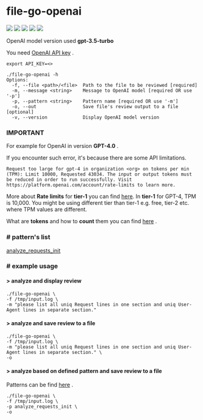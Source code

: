 # file-go-openai

![](https://img.shields.io/github/stars/michalswi/file-go-openai)
![](https://img.shields.io/github/issues/michalswi/file-go-openai)
![](https://img.shields.io/github/forks/michalswi/file-go-openai)
![](https://img.shields.io/github/last-commit/michalswi/file-go-openai)
![](https://img.shields.io/github/release/michalswi/file-go-openai)

OpenAI model version used **gpt-3.5-turbo**

You need [OpenAI API key](https://platform.openai.com/api-keys) .

```
export API_KEY=<>

./file-go-openai -h
Options:
  -f, --file <path>/<file>  Path to the file to be reviewed [required]
  -m, --message <string>    Message to OpenAI model [required OR use '-p']
  -p, --pattern <string>    Pattern name [required OR use '-m']
  -o, --out                 Save file's review output to a file [optional]
  -v, --version             Display OpenAI model version
```

### **IMPORTANT**  

For example for OpenAI in version **GPT-4.0** .

If you encounter such error, it's because there are some API limitations.
```
Request too large for gpt-4 in organization <org> on tokens per min (TPM): Limit 10000, Requested 43034. The input or output tokens must be reduced in order to run successfully. Visit https://platform.openai.com/account/rate-limits to learn more.
```
More about **Rate limits** for **tier-1** you can find [here](https://platform.openai.com/docs/guides/rate-limits/usage-tiers?context=tier-one). In **tier-1** for GPT-4, TPM is 10,000. You might be using different tier than tier-1 e.g. free, tier-2 etc. where TPM values are different.

What are **tokens** and how to **count** them you can find [here](https://help.openai.com/en/articles/4936856-what-are-tokens-and-how-to-count-them) .


### \# pattern's list

[analyze_requests_init](./patterns/analyze_requests_init/README.md)


### \# example usage

#### > analyze and display review
```
./file-go-openai \
-f /tmp/input.log \
-m "please list all uniq Request lines in one section and uniq User-Agent lines in separate section."
```

#### > analyze and save review to a file
```
./file-go-openai \
-f /tmp/input.log \
-m "please list all uniq Request lines in one section and uniq User-Agent lines in separate section." \
-o
```

#### > analyze based on defined pattern and save review to a file

Patterns can be find [here](./patterns/) .

```
./file-go-openai \
-f /tmp/input.log \
-p analyze_requests_init \
-o
```
